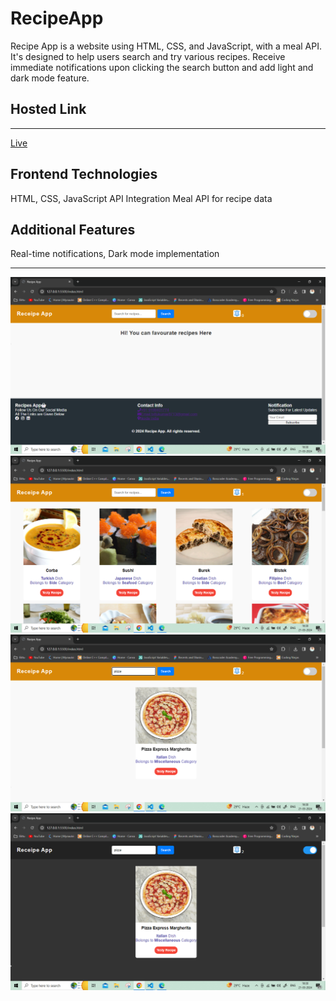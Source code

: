 # <h1>RecipeApp</h1>
Recipe App is a website using HTML, CSS, and JavaScript, with a meal API. It's designed to help users search and try various recipes.
Receive immediate notifications upon clicking the search button and add light and dark mode feature.
<h2>Hosted Link</h2>
<hr>
<a href="https://recipeappnew.netlify.app/">Live</a>

<h2>Frontend Technologies</h2>
HTML, CSS, JavaScript
API Integration
Meal API for recipe data
<h2>Additional Features</h2>
Real-time notifications, Dark mode implementation
<hr>
<img src="https://github.com/Bittu121/RecipeApp/blob/main/Screenshot%20(582).png">
<img src="https://github.com/Bittu121/RecipeApp/blob/main/Screenshot%20(584).png">
<img src="https://github.com/Bittu121/RecipeApp/blob/main/Screenshot%20(585).png">
<img src="https://github.com/Bittu121/RecipeApp/blob/main/Screenshot%20(586).png">
